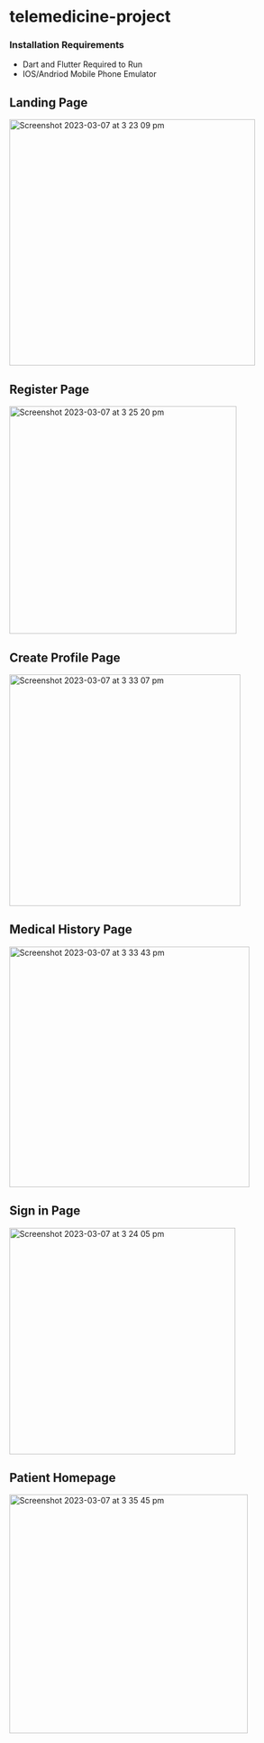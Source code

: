 # telemedicine-project
### Installation Requirements
* Dart and Flutter Required to Run
* IOS/Andriod Mobile Phone Emulator

## Landing Page
<img width="436" alt="Screenshot 2023-03-07 at 3 23 09 pm" src="https://user-images.githubusercontent.com/127172872/223320194-3f93b0fc-d8e8-43d8-8ebc-63fb40f3f334.png">

## Register Page
<img width="403" alt="Screenshot 2023-03-07 at 3 25 20 pm" src="https://user-images.githubusercontent.com/127172872/223320442-8087068a-6c01-432d-8493-5d45d42fe625.png">

## Create Profile Page
<img width="410" alt="Screenshot 2023-03-07 at 3 33 07 pm" src="https://user-images.githubusercontent.com/127172872/223321361-22ce4f7b-a1e5-401b-8bb0-7ca9e1a74d28.png">

## Medical History Page
<img width="426" alt="Screenshot 2023-03-07 at 3 33 43 pm" src="https://user-images.githubusercontent.com/127172872/223321442-370ae550-03e8-4302-b675-72ace58fd16d.png">

## Sign in Page
<img width="401" alt="Screenshot 2023-03-07 at 3 24 05 pm" src="https://user-images.githubusercontent.com/127172872/223320291-4d2a2185-4e54-46a0-a207-922323be6bf5.png">

## Patient Homepage
<img width="423" alt="Screenshot 2023-03-07 at 3 35 45 pm" src="https://user-images.githubusercontent.com/127172872/223321712-571b1452-c5ce-4929-922a-054f146a65e3.png">



